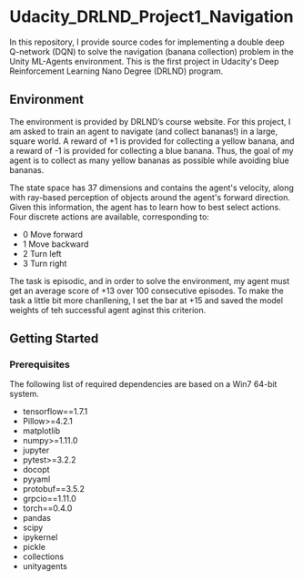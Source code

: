 # Udacity_DRLND_Project1_Navigation
In this repository, I provide source codes for implementing a double deep Q-network (DQN) to solve the navigation (banana collection) problem in the Unity ML-Agents environment. This is the first project in Udacity's Deep Reinforcement Learning Nano Degree (DRLND) program.

## Environment
The environment is provided by DRLND’s course website. For this project, I am asked to train an agent to navigate (and collect bananas!) in a large, square world. A reward of +1 is provided for collecting a yellow banana, and a reward of -1 is provided for collecting a blue banana. Thus, the goal of my agent is to collect as many yellow bananas as possible while avoiding blue bananas. 

The state space has 37 dimensions and contains the agent's velocity, along with ray-based perception of objects around the agent's forward direction. Given this information, the agent has to learn how to best select actions. Four discrete actions are available, corresponding to:

- 0 Move forward
- 1	Move backward
- 2	Turn left
- 3	Turn right

The task is episodic, and in order to solve the environment, my agent must get an average score of +13 over 100 consecutive episodes. To make the task a little bit more chanllening, I set the bar at +15 and saved the model weights of teh successful agent aginst this criterion.

## Getting Started
### Prerequisites
The following list of required dependencies are based on a Win7 64-bit system.

- tensorflow==1.7.1
- Pillow>=4.2.1
- matplotlib
- numpy>=1.11.0
- jupyter
- pytest>=3.2.2
- docopt
- pyyaml
- protobuf==3.5.2
- grpcio==1.11.0
- torch==0.4.0
- pandas
- scipy
- ipykernel
- pickle
- collections
- unityagents
